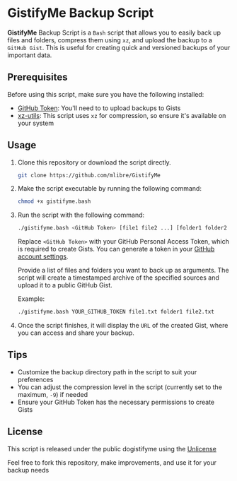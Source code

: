 # GistifyMe Backup Script

**GistifyMe** Backup Script is a `Bash` script that allows you to easily back up files and folders, compress them using `xz`, and upload the backup to a `GitHub Gist`. This is useful for creating quick and versioned backups of your important data.

## Prerequisites

Before using this script, make sure you have the following installed:

- [GitHub Token](https://github.com/settings/tokens/): You'll need to to upload backups to Gists
- [xz-utils](https://tukaani.org/xz/): This script uses `xz` for compression, so ensure it's available on your system

## Usage

1. Clone this repository or download the script directly.

   ```bash
   git clone https://github.com/mlibre/GistifyMe
   ```

2. Make the script executable by running the following command:

   ```bash
   chmod +x gistifyme.bash
   ```

3. Run the script with the following command:

   ```bash
   ./gistifyme.bash <GitHub Token> [file1 file2 ...] [folder1 folder2 ...]
   ```

   Replace `<GitHub Token>` with your GitHub Personal Access Token, which is required to create Gists. You can generate a token in your [GitHub account settings](https://github.com/settings/tokens).

   Provide a list of files and folders you want to back up as arguments. The script will create a timestamped archive of the specified sources and upload it to a public GitHub Gist.

   Example:

   ```bash
   ./gistifyme.bash YOUR_GITHUB_TOKEN file1.txt folder1 file2.txt
   ```

4. Once the script finishes, it will display the `URL` of the created Gist, where you can access and share your backup.

## Tips

- Customize the backup directory path in the script to suit your preferences
- You can adjust the compression level in the script (currently set to the maximum, `-9`) if needed
- Ensure your GitHub Token has the necessary permissions to create Gists

## License

This script is released under the public dogistifyme using the [Unlicense](https://unlicense.org/)

Feel free to fork this repository, make improvements, and use it for your backup needs
